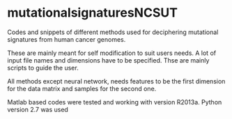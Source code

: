 # mutationalsignaturesNCSUT

Codes and snippets of different methods used for deciphering mutational signatures from human cancer genomes.

These are mainly meant for self modification to suit users needs. A lot of input file names and dimensions have to be specified. Thse are mainly scripts to guide the user.

All methods except neural network, needs features to be the first dimension for the data matrix and samples for the second one.

Matlab based codes were tested and working with version R2013a.
Python version 2.7 was used